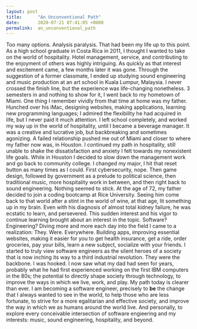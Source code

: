 ```yaml
---
layout: post
title:      "An Unconventional Path"
date:       2020-07-21 07:41:05 +0000
permalink:  an_unconventional_path
---
```



Too many options. Analysis paralysis. That had been my life up to this point. As a high school graduate in Costa Rica in 2011, I thought I wanted to take on the world of hospitality. Hotel management, service, and contributing to the enjoyment of others was highly intriguing. As quickly as that interest and excitement came, a few months later it was gone. Through the suggestion of a former classmate, I ended up studying sound engineering and music production at an art school in Kuala Lumpur, Malaysia. I never crossed the finish line, but the experience was life-changing nonetheless. 3 semesters in and nothing to show for it, I went back to my hometown of Miami. One thing I remember vividly from that time at home was my father. Hunched over his iMac, designing websites, making applications, learning new programming languages; I admired the flexibility he had acquired in life, but I never paid it much attention. I left school completely, and worked my way up in the world of hospitality, until I became a beverage manager. It was a creative and lucrative job, but backbreaking and sometimes agonizing. A failed relationship pushed me out of Miami and closer to where my father now was, in Houston. I continued my path in hospitality, still unable to shake the dissatisfaction and anxiety I felt towards my nonexistent life goals. While in Houston I decided to slow down the management work and go back to community college. I changed my major, I hit that reset button as many times as I could. First cybersecurity, nope. Then game design, followed by government as a prelude to political science, then traditional music, more hospitality work in between, and then right back to sound engineering. Nothing seemed to stick. At the age of 72, my father decided to join a coding bootcamp at Rice University. Seeing him come back to that world after a stint in the world of wine, at that age, lit something up in my brain. Even with his diagnosis of almost total kidney failure, he was ecstatic to learn, and persevered. This sudden interest and his vigor to continue learning brought about an interest in the topic. Software? Engineering? Diving more and more each day into the field I came to a realization: They. Were. Everywhere. Building apps, improving essential websites, making it easier for you to get health insurance, get a ride, order groceries, pay your bills, learn a new subject, socialize with your friends. I started to truly view software engineers as the silent heroes of a society that is now inching its way to a third industrial revolution. They were the backbone. I was hooked. I now saw what my dad had seen for years, probably what he had first experienced working on the first IBM computers in the 80s; the potential to directly shape society through technology, to improve the ways in which we live, work, and play. My path today is clearer than ever. I am becoming a software engineer, precisely to **be** the change that I always wanted to see in the world, to help those who are less fortunate, to strive for a more egalitarian and effective society, and improve the way in which we as humans around the world live. And personally, to explore every conceivable intersection of software engieering and my interests: music, sound engineering, hospitality, and beyond. 
